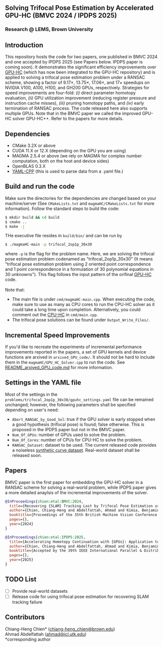 ## Solving Trifocal Pose Estimation by Accelerated GPU-HC (BMVC 2024 / IPDPS 2025)
### Research @ LEMS, Brown University
## Introduction
This repository hosts the code for two papers, one published in BMVC 2024 and one accepted by IPDPS 2025 (see Papers below. IPDPS paper is coming soon). It demonstrates the significant efficiency improvements over [GPU-HC](https://github.com/C-H-Chien/Homotopy-Continuation-Tracker-on-GPU/tree/main) (which has now been integrated to the GPU-HC repository) and is applied to solving a trifocal pose estimation problem under a RANSAC scheme, showing a factor of 9.17×, 13.75×, 17.06×, and 17× speedups on NVIDIA V100, A100, H100, and GH200
GPUs, respectively. Strategies for speed improvements are four-fold: _(i)_ direct parameter homotopy evaluation, _(ii)_ GPU utilization improvement (reducing register pressure and instruction cache misses), _(iii)_ pruning homotopy paths, and _(iv)_ early termination of RANSAC process. The code released here also supports multiple GPUs. Note that in the BMVC paper we called the improved GPU-HC solver GPU-HC++. Refer to the papers for more details.

## Dependencies
- CMake 3.2X or above <br />
- CUDA 11.X or 12.X (depending on the GPU you are using) <br />
- MAGMA 2.5.4 or above (we rely on MAGMA for complex number computation, both on the host and device sides) <br />
- OpenBLAS 0.3.X <br />
- [YAML-CPP](https://github.com/jbeder/yaml-cpp) (this is used to parse data from a .yaml file.) <br />

## Build and run the code
Make sure the directories for the dependencies are changed based on your machine/server (See ``CMakeLists.txt`` and ``magmaHC/CMakeLists.txt`` for more information). Follow the standard steps to build the code:
```bash
$ mkdir build && cd build
$ cmake ..
$ make -j
```
THe executive file resides in ``build/bin/`` and can be run by
```bash
$ ./magmaHC-main -p trifocal_2op1p_30x30
```
where ``-p`` is the flag for the problem name. Here, we are solving the trifocal pose estimation problem codenamed as "trifocal_2op1p_30x30" (It means "trifocal pose estimation problem using 2 oriented point correspondence and 1 point correspondence in a formulation of 30 polynomial equations in 30 unknowns"). This flag follows the input pattern of the orifinal [GPU-HC](https://github.com/C-H-Chien/Homotopy-Continuation-Tracker-on-GPU/tree/main) code. <br /><br />
Note that:
- The main file is under ``cmd/magmaHC-main.cpp``.
When executing the code, make sure to use as many as CPU cores to run the CPU-HC solver as it could take a long time upon completion. Alternatively, you could comment out the [CPU-HC](https://github.com/C-H-Chien/Trifocal_Pose_Estimation_using_GPUHC_plusplus/blob/95d97031abe5675e15f93021798631a8d72df4da/cmd/magmaHC-main.cpp#L257) in ``cmd/main.cpp``.
- The trifocal pose solutions can be found under ``Output_Write_Files/``.

## Incremental Speed Improvements
If you'd like to recreate the experiments of incremental performance improvements reported in the papers, a set of GPU kernels and device functions are arxived in ``arxived_GPU_code/``. It should not be hard to include them in the ``magmaHC/GPU_HC_Solver.cpp`` to run the code. See [README_arxived_GPU_code.md](https://github.com/C-H-Chien/Trifocal_Pose_Estimation_using_GPUHC_plusplus/blob/master/arxived_GPU_code/README_arxived_GPU_code.md) for more information. 

## Settings in the YAML file
Most of the settings in the ``problems/trifocal_2op1p_30x30/gpuhc_settings.yaml`` file can be remained unchanged; however, the following parameters shall be specified depending on user's need:
- ``Abort_RANSAC_by_Good_Sol``: true if the GPU solver is early stopped when a good hypothesis (trifocal pose) is found; false otherwise. This is proposed in the IPDPS paper but not in the BMVC paper.
- ``Num_Of_GPUs``: number of GPUs used to solve the problem.
- ``Num_Of_Cores``: number of CPUs for CPU-HC to solve the problem.
- ``RANSAC_Dataset``: dataset to be used. The current released code provides a noiseless [synthetic curve dataset](https://github.com/rfabbri/synthcurves-multiview-3d-dataset). Real-world dataset shall be released soon.

## Papers
BMVC paper is the first paper for embedding the GPU-HC solver in a RANSAC scheme for solving a real-world problem, while IPDPS paper gives a more detailed anaylsis of the incremental improvements of the solver. 
```BibTeX
@InProceedings{chien:etal:BMVC:2024,
  title={Recovering {SLAM} Tracking Lost by Trifocal Pose Estimation using {GPU-HC++}},
  author={Chien, Chiang-Heng and Abdelfattah, Ahmad and Kimia, Benjamin},
  booktitle={Proceedings of the 35th British Machine Vision Conference (BMVC)},
  pages={},
  year={2024}
}
```
```BibTeX
@InProceedings{chien:etal:IPDPS:2025,
  title={Accelerating Homotopy Continuation with {GPUs}: Application to Trifocal Pose Estimation},
  author={Chien, Chiang-Heng and Abdelfattah, Ahmad and Kimia, Benjamin},
  booktitle={Accepted by the 39th IEEE International Parallel & Distributed Processing Symposium (IPDPS)},
  pages={},
  year={2025}
}
```

## TODO List
- [ ] Provide real-world datasets
- [ ] Release code for using trifocal pose estimation for recovering SLAM tracking failure

## Contributors
Chiang-Heng Chien* (chiang-heng_chien@brown.edu) <br />
Ahmad Abdelfattah (ahmad@icl.utk.edu) <br />
*corresponding author